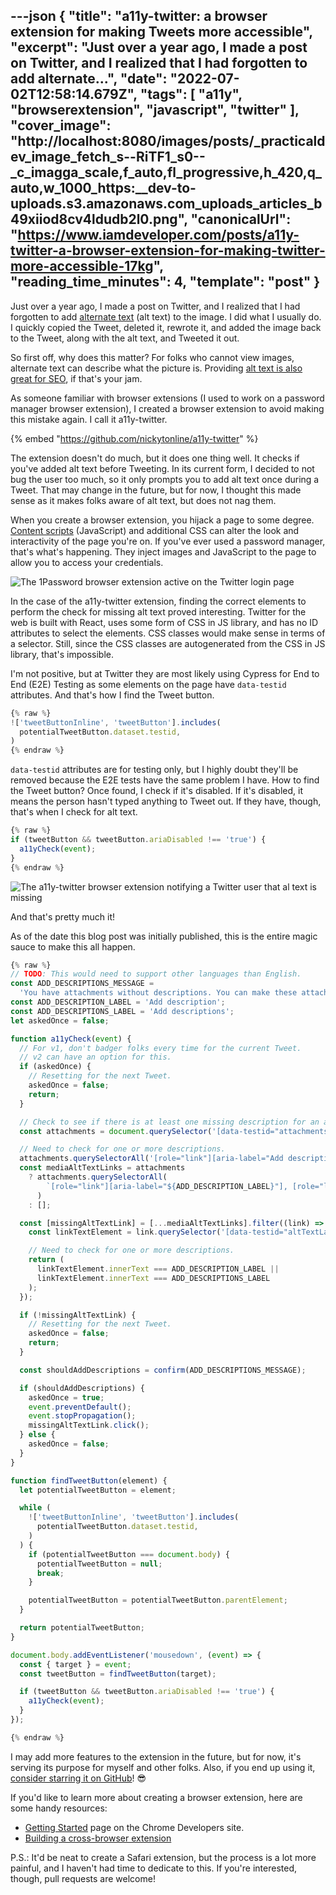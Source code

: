 ---json
{
  "title": "a11y-twitter: a browser extension for making Tweets more accessible",
  "excerpt": "Just over a year ago, I made a post on Twitter, and I realized that I had forgotten to add alternate...",
  "date": "2022-07-02T12:58:14.679Z",
  "tags": [
    "a11y",
    "browserextension",
    "javascript",
    "twitter"
  ],
  "cover_image": "http://localhost:8080/images/posts/_practicaldev_image_fetch_s--RiTF1_s0--_c_imagga_scale,f_auto,fl_progressive,h_420,q_auto,w_1000_https:__dev-to-uploads.s3.amazonaws.com_uploads_articles_b49xiiod8cv4ldudb2l0.png",
  "canonicalUrl": "https://www.iamdeveloper.com/posts/a11y-twitter-a-browser-extension-for-making-twitter-more-accessible-17kg",
  "reading_time_minutes": 4,
  "template": "post"
}
---

Just over a year ago, I made a post on Twitter, and I realized that I had forgotten to add [alternate text](https://www.a11yproject.com/posts/alt-text/) (alt text) to the image. I did what I usually do. I quickly copied the Tweet, deleted it, rewrote it, and added the image back to the Tweet, along with the alt text, and Tweeted it out.

So first off, why does this matter? For folks who cannot view images, alternate text can describe what the picture is. Providing [alt text is also great for SEO](https://blog.hubspot.com/marketing/image-alt-text), if that's your jam.

As someone familiar with browser extensions (I used to work on a password manager browser extension), I created a browser extension to avoid making this mistake again. I call it a11y-twitter.

{% embed "https://github.com/nickytonline/a11y-twitter" %}

The extension doesn't do much, but it does one thing well. It checks if you've added alt text before Tweeting. In its current form, I decided to not bug the user too much, so it only prompts you to add alt text once during a Tweet. That may change in the future, but for now, I thought this made sense as it makes folks aware of alt text, but does not nag them.

When you create a browser extension, you hijack a page to some degree. [Content scripts](https://developer.chrome.com/docs/extensions/mv3/content_scripts/) (JavaScript) and additional CSS can alter the look and interactivity of the page you're on. If you've ever used a password manager, that's what's happening. They inject images and JavaScript to the page to allow you to access your credentials.

![The 1Password browser extension active on the Twitter login page](http://localhost:8080/images/posts/_uploads_articles_prgttpjavc09f4lk4tr1.png) 

In the case of the a11y-twitter extension, finding the correct elements to perform the check for missing alt text proved interesting. Twitter for the web is built with React, uses some form of CSS in JS library, and has no ID attributes to select the elements. CSS classes would make sense in terms of a selector. Still, since the CSS classes are autogenerated from the CSS in JS library, that's impossible.

I'm not positive, but at Twitter they are most likely using Cypress for End to End (E2E) Testing as some elements on the page have `data-testid` attributes. And that's how I find the Tweet button.

```javascript
{% raw %}
!['tweetButtonInline', 'tweetButton'].includes(
  potentialTweetButton.dataset.testid,
)
{% endraw %}
```

`data-testid` attributes are for testing only,  but I highly doubt they'll be removed because the E2E tests have the same problem I have. How to find the Tweet button? Once found, I check if it's disabled. If it's disabled, it means the person hasn't typed anything to Tweet out. If they have, though, that's when I check for alt text.

```javascript
{% raw %}
if (tweetButton && tweetButton.ariaDisabled !== 'true') {
  a11yCheck(event);
}
{% endraw %}
```

![The a11y-twitter browser extension notifying a Twitter user that al text is missing](http://localhost:8080/images/posts/_uploads_articles_xcwdy86a2wg1z3bfwxs4.png)

And that's pretty much it! 

As of the date this blog post was initially published, this is the entire magic sauce to make this all happen.

```javascript
{% raw %}
// TODO: This would need to support other languages than English.
const ADD_DESCRIPTIONS_MESSAGE =
  'You have attachments without descriptions. You can make these attachments more accessible if you add a description. Would you like to do that right now before you Tweet?';
const ADD_DESCRIPTION_LABEL = 'Add description';
const ADD_DESCRIPTIONS_LABEL = 'Add descriptions';
let askedOnce = false;

function a11yCheck(event) {
  // For v1, don't badger folks every time for the current Tweet.
  // v2 can have an option for this.
  if (askedOnce) {
    // Resetting for the next Tweet.
    askedOnce = false;
    return;
  }

  // Check to see if there is at least one missing description for an attachment.
  const attachments = document.querySelector('[data-testid="attachments"]');

  // Need to check for one or more descriptions.
  attachments.querySelectorAll('[role="link"][aria-label="Add description"]');
  const mediaAltTextLinks = attachments
    ? attachments.querySelectorAll(
        `[role="link"][aria-label="${ADD_DESCRIPTION_LABEL}"], [role="link"][aria-label="${ADD_DESCRIPTIONS_LABEL}"]`,
      )
    : [];

  const [missingAltTextLink] = [...mediaAltTextLinks].filter((link) => {
    const linkTextElement = link.querySelector('[data-testid="altTextLabel"]');

    // Need to check for one or more descriptions.
    return (
      linkTextElement.innerText === ADD_DESCRIPTION_LABEL ||
      linkTextElement.innerText === ADD_DESCRIPTIONS_LABEL
    );
  });

  if (!missingAltTextLink) {
    // Resetting for the next Tweet.
    askedOnce = false;
    return;
  }

  const shouldAddDescriptions = confirm(ADD_DESCRIPTIONS_MESSAGE);

  if (shouldAddDescriptions) {
    askedOnce = true;
    event.preventDefault();
    event.stopPropagation();
    missingAltTextLink.click();
  } else {
    askedOnce = false;
  }
}

function findTweetButton(element) {
  let potentialTweetButton = element;

  while (
    !['tweetButtonInline', 'tweetButton'].includes(
      potentialTweetButton.dataset.testid,
    )
  ) {
    if (potentialTweetButton === document.body) {
      potentialTweetButton = null;
      break;
    }

    potentialTweetButton = potentialTweetButton.parentElement;
  }

  return potentialTweetButton;
}

document.body.addEventListener('mousedown', (event) => {
  const { target } = event;
  const tweetButton = findTweetButton(target);

  if (tweetButton && tweetButton.ariaDisabled !== 'true') {
    a11yCheck(event);
  }
});

{% endraw %}
```

I may add more features to the extension in the future, but for now, it's serving its purpose for myself and other folks. Also, if you end up using it, [consider starring it on GitHub](https://github.com/nickytonline/a11y-twitter)! 😎

If you'd like to learn more about creating a browser extension, here are some handy resources:

* [Getting Started](https://developer.chrome.com/docs/extensions/mv3/getstarted/) page on the Chrome Developers site.
* [Building a cross-browser extension](https://developer.mozilla.org/en-US/docs/Mozilla/Add-ons/WebExtensions/Build_a_cross_browser_extension)

P.S.: It'd be neat to create a Safari extension, but the process is a lot more painful, and I haven't had time to dedicate to this. If you're interested, though, pull requests are welcome!
